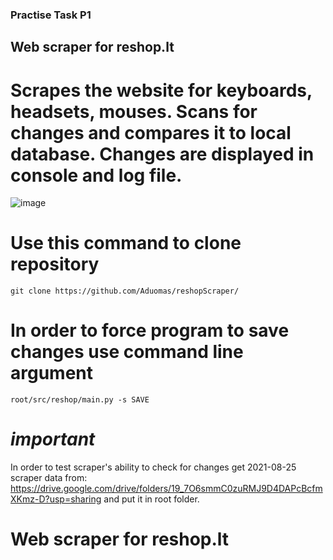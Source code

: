 ### Practise Task P1
## Web scraper for reshop.lt

# Scrapes the website for keyboards, headsets, mouses. Scans for changes and compares it to local database. Changes are displayed in console and log file.
![image](https://user-images.githubusercontent.com/23258597/131893797-59cc2494-8c9d-4b0a-b402-e1b2be4eaf20.png)


# Use this command to clone repository
`git clone https://github.com/Aduomas/reshopScraper/`

# In order to force program to save changes use command line argument 
`root/src/reshop/main.py -s SAVE`

# *important*

In order to test scraper's ability to check for changes get 2021-08-25 scraper data from:
https://drive.google.com/drive/folders/19_7O6smmC0zuRMJ9D4DAPcBcfmXKmz-D?usp=sharing and put it in root folder.

# Web scraper for reshop.lt
